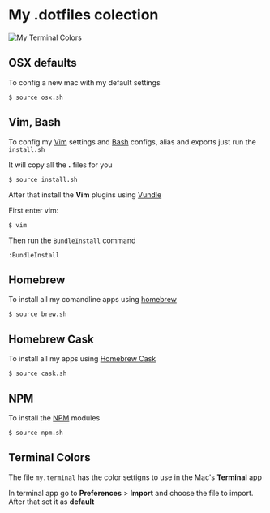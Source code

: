 # My .dotfiles colection

![My Terminal Colors](http://i.imgur.com/YcLgdoG.png)


## OSX defaults

To config a new mac with my default settings

```
$ source osx.sh
```


## Vim, Bash

To config my [Vim](http://www.vim.org/) settings and [Bash](http://en.wikipedia.org/wiki/Bash_(Unix_shell)) configs, alias and exports just run the ```install.sh```

It will copy all the **.** files for you

```
$ source install.sh
```

After that install the **Vim** plugins using [Vundle](https://github.com/gmarik/Vundle.vim)

First enter vim:

```
$ vim
```

Then run the ```BundleInstall``` command

```
:BundleInstall
```


## Homebrew

To install all my comandline apps using [homebrew](http://brew.sh/)

```
$ source brew.sh
```


## Homebrew Cask

To install all my apps using [Homebrew Cask](http://caskroom.io/)

```
$ source cask.sh
```


## NPM

To install the [NPM](http://npmjs.com) modules

```
$ source npm.sh
```


## Terminal Colors

The file ```my.terminal``` has the color settigns to use in the Mac's **Terminal** app

In terminal app go to **Preferences** > **Import** and choose the file to import. After that set it as **default**

